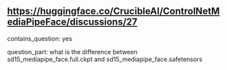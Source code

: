 ## https://huggingface.co/CrucibleAI/ControlNetMediaPipeFace/discussions/27

contains_question: yes

question_part: what is the difference between sd15_mediapipe_face.full.ckpt and sd15_mediapipe_face.safetensors